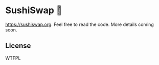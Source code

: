 # SushiSwap 🍣

https://sushiswap.org. Feel free to read the code. More details coming soon.

## License

WTFPL